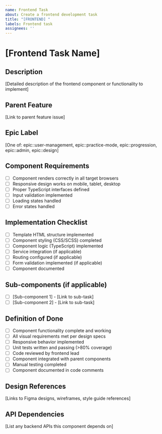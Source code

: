 ```yaml
---
name: Frontend Task
about: Create a frontend development task
title: "[FRONTEND] "
labels: Frontend task
assignees: ''
---
```


# [Frontend Task Name]

## Description
[Detailed description of the frontend component or functionality to implement]

## Parent Feature
[Link to parent feature issue]

## Epic Label
[One of: epic::user-management, epic::practice-mode, epic::progression, epic::admin, epic::design]

## Component Requirements
- [ ] Component renders correctly in all target browsers
- [ ] Responsive design works on mobile, tablet, desktop
- [ ] Proper TypeScript interfaces defined
- [ ] Input validation implemented
- [ ] Loading states handled
- [ ] Error states handled

## Implementation Checklist
- [ ] Template HTML structure implemented
- [ ] Component styling (CSS/SCSS) completed
- [ ] Component logic (TypeScript) implemented
- [ ] Service integration (if applicable)
- [ ] Routing configured (if applicable)
- [ ] Form validation implemented (if applicable)
- [ ] Component documented

## Sub-components (if applicable)
- [ ] [Sub-component 1] - [Link to sub-task]
- [ ] [Sub-component 2] - [Link to sub-task]

## Definition of Done
- [ ] Component functionality complete and working
- [ ] All visual requirements met per design specs
- [ ] Responsive behavior implemented
- [ ] Unit tests written and passing (>80% coverage)
- [ ] Code reviewed by frontend lead
- [ ] Component integrated with parent components
- [ ] Manual testing completed
- [ ] Component documented in code comments

## Design References
[Links to Figma designs, wireframes, style guide references]

## API Dependencies
[List any backend APIs this component depends on]
